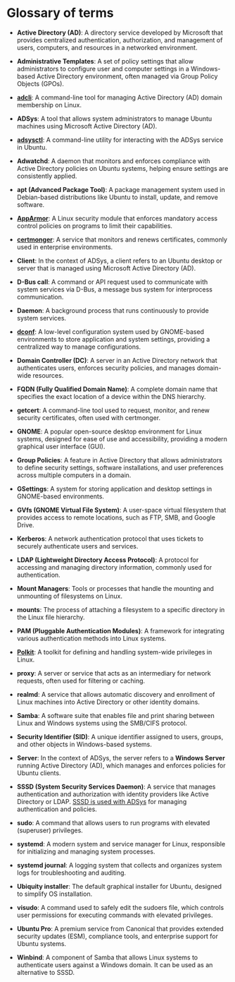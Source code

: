 # Glossary of terms

<!--
NOTE: Examples included for illustration
Pay particular attention to Ubuntu- or Linux-specific
concepts, tools or packages that a Windows users might
not be familiar with.
-->
- **Active Directory (AD)**: A directory service developed by Microsoft that provides centralized authentication, authorization, and management of users, computers, and resources in a networked environment.
- **Administrative Templates**: A set of policy settings that allow administrators to configure user and computer settings in a Windows-based Active Directory environment, often managed via Group Policy Objects (GPOs).
- [**adcli**](https://manpages.ubuntu.com/manpages/xenial/man8/adcli.8.html): A command-line tool for managing Active Directory (AD) domain membership on Linux.
- **ADSys**: A tool that allows system administrators to manage Ubuntu machines using Microsoft Active Directory (AD).
- [**adsysctl**](https://documentation.ubuntu.com/adsys/en/latest/reference/adsysctl-cli/): A command-line utility for interacting with the ADSys service in Ubuntu.
- **Adwatchd**: A daemon that monitors and enforces compliance with Active Directory policies on Ubuntu systems, helping ensure settings are consistently applied.
- **apt (Advanced Package Tool)**: A package management system used in Debian-based distributions like Ubuntu to install, update, and remove software.
- [**AppArmor**](https://documentation.ubuntu.com/server/how-to/security/apparmor/): A Linux security module that enforces mandatory access control policies on programs to limit their capabilities.

- [**certmonger**](https://manpages.ubuntu.com/manpages/focal/man8/certmonger.8.html): A service that monitors and renews certificates, commonly used in enterprise environments.
- **Client**: In the context of ADSys, a client refers to an Ubuntu desktop or server that is managed using Microsoft Active Directory (AD).

- **D-Bus call**: A command or API request used to communicate with system services via D-Bus, a message bus system for interprocess communication.
- **Daemon**: A background process that runs continuously to provide system services.
- [**dconf**](https://documentation.ubuntu.com/adsys/en/latest/explanation/dconf/): A low-level configuration system used by GNOME-based environments to store application and system settings, providing a centralized way to manage configurations.
- **Domain Controller (DC)**: A server in an Active Directory network that authenticates users, enforces security policies, and manages domain-wide resources.
- **FQDN (Fully Qualified Domain Name)**: A complete domain name that specifies the exact location of a device within the DNS hierarchy.

- **getcert**: A command-line tool used to request, monitor, and renew security certificates, often used with certmonger.
- **GNOME**: A popular open-source desktop environment for Linux systems, designed for ease of use and accessibility, providing a modern graphical user interface (GUI).
- **Group Policies**: A feature in Active Directory that allows administrators to define security settings, software installations, and user preferences across multiple computers in a domain.
- **GSettings**: A system for storing application and desktop settings in GNOME-based environments.
- **GVfs (GNOME Virtual File System)**: A user-space virtual filesystem that provides access to remote locations, such as FTP, SMB, and Google Drive.

- **Kerberos**: A network authentication protocol that uses tickets to securely authenticate users and services.

- **LDAP (Lightweight Directory Access Protocol)**: A protocol for accessing and managing directory information, commonly used for authentication.

- **Mount Managers**: Tools or processes that handle the mounting and unmounting of filesystems on Linux.
- **mounts**: The process of attaching a filesystem to a specific directory in the Linux file hierarchy.

- **PAM (Pluggable Authentication Modules)**: A framework for integrating various authentication methods into Linux systems.
- [**Polkit**](https://manpages.ubuntu.com/manpages/focal/man8/polkit.8.html): A toolkit for defining and handling system-wide privileges in Linux.
- **proxy**: A server or service that acts as an intermediary for network requests, often used for filtering or caching.

- **realmd**: A service that allows automatic discovery and enrollment of Linux machines into Active Directory or other identity domains.

- **Samba**: A software suite that enables file and print sharing between Linux and Windows systems using the SMB/CIFS protocol.
- **Security Identifier (SID)**: A unique identifier assigned to users, groups, and other objects in Windows-based systems.
- **Server**: In the context of ADSys, the server refers to a **Windows Server** running Active Directory (AD), which manages and enforces policies for Ubuntu clients.
- **SSSD (System Security Services Daemon)**: A service that manages authentication and authorization with identity providers like Active Directory or LDAP. [SSSD is used with ADSys](https://documentation.ubuntu.com/adsys/en/stable/explanation/adsys-ref-arch/) for managing authentication and policies.
- **sudo**: A command that allows users to run programs with elevated (superuser) privileges.
- **systemd**: A modern system and service manager for Linux, responsible for initializing and managing system processes.
- **systemd journal**: A logging system that collects and organizes system logs for troubleshooting and auditing.

- **Ubiquity installer**: The default graphical installer for Ubuntu, designed to simplify OS installation.

- **visudo**: A command used to safely edit the sudoers file, which controls user permissions for executing commands with elevated privileges.
- **Ubuntu Pro**: A premium service from Canonical that provides extended security updates (ESM), compliance tools, and enterprise support for Ubuntu systems.

- **Winbind**: A component of Samba that allows Linux systems to authenticate users against a Windows domain. It can be used as an alternative to SSSD.
